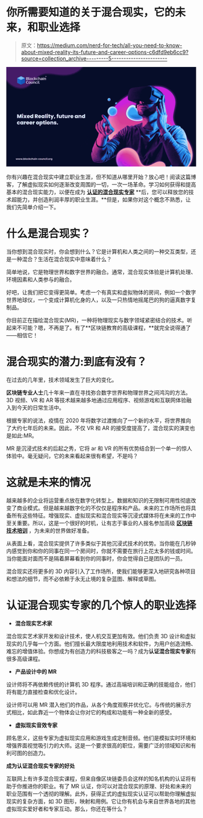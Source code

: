 # 你所需要知道的关于混合现实，它的未来，和职业选择

> 原文：<https://medium.com/nerd-for-tech/all-you-need-to-know-about-mixed-reality-its-future-and-career-options-c6dfd9eb6cc9?source=collection_archive---------5----------------------->

![](img/1cc925fb7f8764f22f2c44a8b6632079.png)

你有兴趣在混合现实中建立职业生涯，但不知道从哪里开始？放心吧！阅读这篇博客，了解虚拟现实如何逐渐改变周围的一切，一次一场革命。学习如何获得和提高基本的混合现实能力，以便在成为 [**认证的混合现实专家**](https://www.blockchain-council.org/certifications/certified-mixed-reality-expert/) **后，您可以释放您的技术超能力，并创造利润丰厚的职业生涯。**但是，如果你对这个概念不熟悉，让我们先简单介绍一下。

# 什么是混合现实？

当你想到混合现实时，你会想到什么？它是计算机和人类之间的一种交互类型，还是一种混合？生活在混合现实中意味着什么？

简单地说，它是物理世界和数字世界的融合。通常，混合现实体验是计算机处理、环境因素和人类参与的融合。

好吧，让我们把它变得更简单。考虑一个有真实和虚拟物体的房间，例如一个数字世界地球仪，一个变成计算机化身的人，以及一只热情地摇尾巴的狗的逼真数字复制品。

你目前正在描绘混合现实(MR)，一种将物理现实与数字领域紧密结合的技术。听起来不可能？嗯，不再是了。有了**区块链教育的高级课程，**就完全说得通了——相信它！

# 混合现实的潜力:到底有没有？

在过去的几年里，技术领域发生了巨大的变化。

**区块链专业人士**几十年来一直在寻找弥合数字世界和物理世界之间鸿沟的方法。3D 视频、VR 和 AR 等技术越来越多地通过应用程序、视频游戏和互联网体验融入到今天的日常生活中。

根据专家的说法，疫情在 2020 年将数字过渡推向了一个新的水平，将世界推向了大约七年后的未来。因此，不仅 VR 和 AR 的接受度提高了，混合现实的演变也是如此:MR。

MR 是沉浸式技术的后起之秀，它将 ar 和 VR 的所有优势结合到一个单一的惊人体验中。毫无疑问，它的未来看起来很有希望，不是吗？

# 这就是未来的情况

越来越多的企业将运营重点放在数字化转型上。数据和知识的无限制可用性彻底改变了商业模式。但是越来越数字化的不仅仅是程序和产品。未来的工作场所也将具备所有这些特征。增强现实、虚拟现实和混合现实等沉浸式媒体将在未来的工作中至关重要。所以，这是一个很好的时机，让有志于事业的人报名参加高级 [**区块链技术培训**](https://www.blockchain-council.org/blockchain-certification/) ，为未来的世界做好准备。

从表面上看，混合现实提供了许多类似于其他沉浸式技术的优势。当你能在几秒钟内感觉到你和你的同事在同一个房间时，你就不需要在旅行上花太多的钱或时间。当你能面对面而不是隔着屏幕看到你的同事时，你会觉得自己是团队的一员。

混合现实还将更多的 3D 内容引入了工作场所，使我们能够更深入地研究各种项目和想法的细节，而不必依赖于永无止境的复杂蓝图、解释或草图。

# 认证混合现实专家的几个惊人的职业选择

*   **混合现实艺术家**

混合现实艺术家开发和设计技术，使人机交互更加有效。他们负责 3D 设计和虚拟现实的几乎每一个方面。他们擅长最大限度地利用技术和软件，为用户创造流畅、难忘的增值体验。你想成为有创造力的科技极客之一吗？成为**认证混合现实专家**有很多高级课程。

*   **产品设计中的 MR**

设计师将不再依赖传统的计算机 3D 程序。通过高端培训和正确的技能组合，他们将有能力直接检查和优化设计。

设计师可以用 MR 潜入他们的作品，从各个角度观察并优化它。与传统的展示方式相比，如此靠近一个物体会让你对它的构成和功能有一种全新的感受。

*   **虚拟现实音效专家**

顾名思义，这些专家为虚拟现实应用和游戏生成定制音频。他们是模拟实时环境和增强界面视觉吸引力的大师。这是一个要求很高的职位，需要广泛的领域知识和有利可图的创造力。

**成为认证混合现实专家的好处**

互联网上有许多混合现实课程，但来自像区块链委员会这样的知名机构的认证将有助于你推进你的职业。有了 MR 认证，你可以对混合现实的原理、好处和未来的职业范围有一个透彻的理解。此外，获得正式的虚拟现实认证可以帮助你理解虚拟现实的复杂方面，如 3D 图形，映射和用例。它让你有机会与来自世界各地的其他虚拟现实爱好者和专家互动。那么，你还在等什么？
